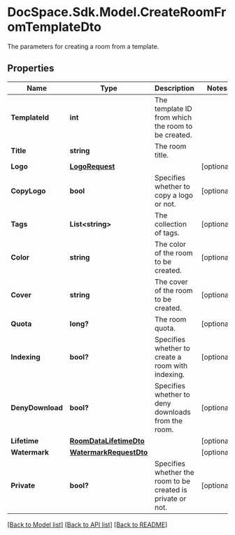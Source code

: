 # DocSpace.Sdk.Model.CreateRoomFromTemplateDto
The parameters for creating a room from a template.

## Properties

Name | Type | Description | Notes
------------ | ------------- | ------------- | -------------
**TemplateId** | **int** | The template ID from which the room to be created. | 
**Title** | **string** | The room title. | 
**Logo** | [**LogoRequest**](LogoRequest.md) |  | [optional] 
**CopyLogo** | **bool** | Specifies whether to copy a logo or not. | [optional] 
**Tags** | **List&lt;string&gt;** | The collection of tags. | [optional] 
**Color** | **string** | The color of the room to be created. | [optional] 
**Cover** | **string** | The cover of the room to be created. | [optional] 
**Quota** | **long?** | The room quota. | [optional] 
**Indexing** | **bool?** | Specifies whether to create a room with indexing. | [optional] 
**DenyDownload** | **bool?** | Specifies whether to deny downloads from the room. | [optional] 
**Lifetime** | [**RoomDataLifetimeDto**](RoomDataLifetimeDto.md) |  | [optional] 
**Watermark** | [**WatermarkRequestDto**](WatermarkRequestDto.md) |  | [optional] 
**Private** | **bool?** | Specifies whether the room to be created is private or not. | [optional] 

[[Back to Model list]](../README.md#documentation-for-models) [[Back to API list]](../README.md#documentation-for-api-endpoints) [[Back to README]](../README.md)


